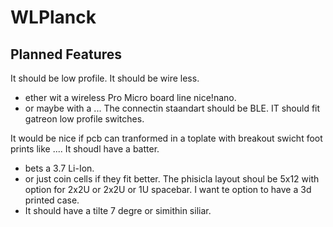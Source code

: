 # WLPlanck

## Planned Features

It should be low profile.
It should be wire less.
* ether wit a wireless Pro Micro board line nice!nano.
* or maybe with a ...
The connectin staandart should be BLE.
IT should fit gatreon low profile switches.

It would be nice if pcb can tranformed in a toplate with breakout swicht foot prints like ....
It shoudl have a batter.
* bets a 3.7 Li-Ion.
* or just coin cells if they fit better.
The phisicla layout shoul be 5x12 with option for 2x2U or 2x2U or 1U spacebar.
I want te option to have a 3d printed case.
* It should have a  tilte 7 degre or simithin siliar.